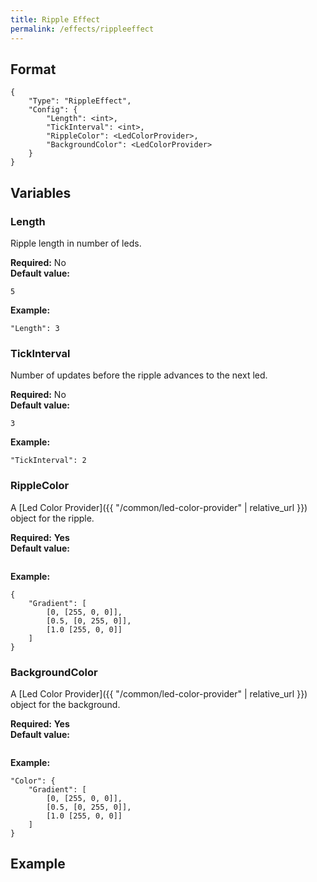 ```yaml
---
title: Ripple Effect
permalink: /effects/rippleeffect
---
```


## Format

~~~
{
    "Type": "RippleEffect",
    "Config": {
        "Length": <int>,
        "TickInterval": <int>,
        "RippleColor": <LedColorProvider>,
        "BackgroundColor": <LedColorProvider>
    }
}
~~~

## Variables

### Length
<div class="variable-block" markdown="block">

Ripple length in number of leds.

**Required:** No<br>
**Default value:**
~~~
5
~~~
**Example:**
~~~
"Length": 3
~~~

</div>

### TickInterval
<div class="variable-block" markdown="block">

Number of updates before the ripple advances to the next led.

**Required:** No<br>
**Default value:**
~~~
3
~~~
**Example:**
~~~
"TickInterval": 2
~~~

</div>

### RippleColor
<div class="variable-block" markdown="block">

A [Led Color Provider]({{ "/common/led-color-provider" | relative_url }}) object for the ripple.

**Required:** **Yes**<br>
**Default value:**
~~~
~~~
**Example:**
~~~
{
    "Gradient": [
        [0, [255, 0, 0]],
        [0.5, [0, 255, 0]],
        [1.0 [255, 0, 0]]
    ]
}
~~~

</div>

### BackgroundColor
<div class="variable-block" markdown="block">

A [Led Color Provider]({{ "/common/led-color-provider" | relative_url }}) object for the background.

**Required:** **Yes**<br>
**Default value:**
~~~
~~~
**Example:**
~~~
"Color": {
    "Gradient": [
        [0, [255, 0, 0]],
        [0.5, [0, 255, 0]],
        [1.0 [255, 0, 0]]
    ]
}
~~~

</div>

## Example

~~~
~~~